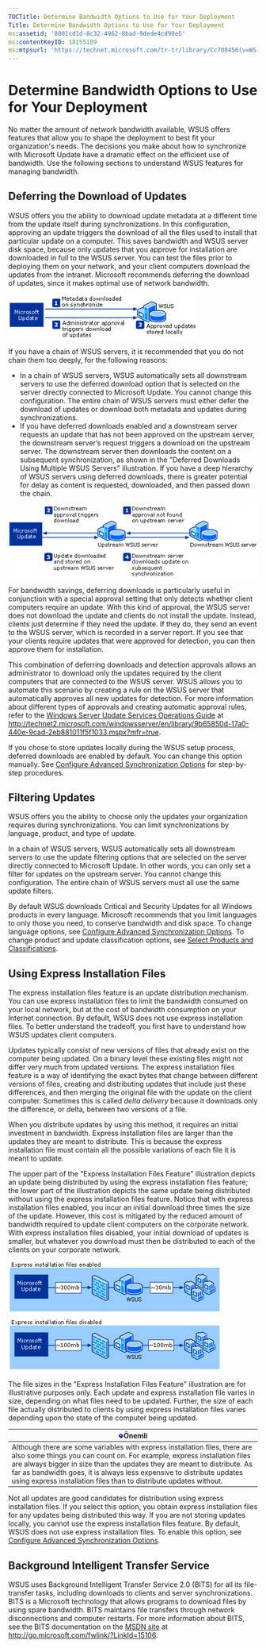 ```yaml
---
TOCTitle: Determine Bandwidth Options to Use for Your Deployment
Title: Determine Bandwidth Options to Use for Your Deployment
ms:assetid: '8001cd1d-8c32-4962-8bad-9dede4cd90e5'
ms:contentKeyID: 18155189
ms:mtpsurl: 'https://technet.microsoft.com/tr-tr/library/Cc708456(v=WS.10)'
---
```


Determine Bandwidth Options to Use for Your Deployment
======================================================

No matter the amount of network bandwidth available, WSUS offers features that allow you to shape the deployment to best fit your organization's needs. The decisions you make about how to synchronize with Microsoft Update have a dramatic effect on the efficient use of bandwidth. Use the following sections to understand WSUS features for managing bandwidth.

<span id="WUS_DeferringDownloadOfUpdates"></span>
Deferring the Download of Updates
---------------------------------

WSUS offers you the ability to download update metadata at a different time from the update itself during synchronizations. In this configuration, approving an update triggers the download of all the files used to install that particular update on a computer. This saves bandwidth and WSUS server disk space, because only updates that you approve for installation are downloaded in full to the WSUS server. You can test the files prior to deploying them on your network, and your client computers download the updates from the intranet. Microsoft recommends deferring the download of updates, since it makes optimal use of network bandwidth.

![](/security-updates/images/Cc708456.0d256355-4cb8-4f22-9386-da71754ce94e(WS.10).gif)

If you have a chain of WSUS servers, it is recommended that you do not chain them too deeply, for the following reasons:

-   In a chain of WSUS servers, WSUS automatically sets all downstream servers to use the deferred download option that is selected on the server directly connected to Microsoft Update. You cannot change this configuration. The entire chain of WSUS servers must either defer the download of updates or download both metadata and updates during synchronizations.
-   If you have deferred downloads enabled and a downstream server requests an update that has not been approved on the upstream server, the downstream server’s request triggers a download on the upstream server. The downstream server then downloads the content on a subsequent synchronization, as shown in the "Deferred Downloads Using Multiple WSUS Servers" illustration. If you have a deep hierarchy of WSUS servers using deferred downloads, there is greater potential for delay as content is requested, downloaded, and then passed down the chain.

![](/security-updates/images/Cc708456.7858baf2-f6c3-4e87-ad8d-a06a20aa5dd8(WS.10).gif)

For bandwidth savings, deferring downloads is particularly useful in conjunction with a special approval setting that only detects whether client computers require an update. With this kind of approval, the WSUS server does not download the update and clients do not install the update. Instead, clients just determine if they need the update. If they do, they send an event to the WSUS server, which is recorded in a server report. If you see that your clients require updates that were approved for detection, you can then approve them for installation.

This combination of deferring downloads and detection approvals allows an administrator to download only the updates required by the client computers that are connected to the WSUS server. WSUS allows you to automate this scenario by creating a rule on the WSUS server that automatically approves all new updates for detection. For more information about different types of approvals and creating automatic approval rules, refer to the [Windows Server Update Services Operations Guide](http://technet2.microsoft.com/windowsserver/en/library/9b65850d-17a0-440e-9cad-2eb881011f5f1033.mspx?mfr=true) at http://technet2.microsoft.com/windowsserver/en/library/9b65850d-17a0-440e-9cad-2eb881011f5f1033.mspx?mfr=true.

If you chose to store updates locally during the WSUS setup process, deferred downloads are enabled by default. You can change this option manually. See [Configure Advanced Synchronization Options](https://technet.microsoft.com/75060d37-429c-4cf8-a5ee-708470794b7c) for step-by-step procedures.

Filtering Updates
-----------------

WSUS offers you the ability to choose only the updates your organization requires during synchronizations. You can limit synchronizations by language, product, and type of update.

In a chain of WSUS servers, WSUS automatically sets all downstream servers to use the update filtering options that are selected on the server directly connected to Microsoft Update. In other words, you can only set a filter for updates on the upstream server. You cannot change this configuration. The entire chain of WSUS servers must all use the same update filters.

By default WSUS downloads Critical and Security Updates for all Windows products in every language. Microsoft recommends that you limit languages to only those you need, to conserve bandwidth and disk space. To change language options, see [Configure Advanced Synchronization Options](https://technet.microsoft.com/75060d37-429c-4cf8-a5ee-708470794b7c). To change product and update classification options, see [Select Products and Classifications](https://technet.microsoft.com/174afd08-f5f0-4229-8665-4faec7b993dd).

Using Express Installation Files
--------------------------------

The express installation files feature is an update distribution mechanism. You can use express installation files to limit the bandwidth consumed on your local network, but at the cost of bandwidth consumption on your Internet connection. By default, WSUS does not use express installation files. To better understand the tradeoff, you first have to understand how WSUS updates client computers.

Updates typically consist of new versions of files that already exist on the computer being updated. On a binary level these existing files might not differ very much from updated versions. The express installation files feature is a way of identifying the exact bytes that change between different versions of files, creating and distributing updates that include just these differences, and then merging the original file with the update on the client computer. Sometimes this is called *delta delivery* because it downloads only the difference, or delta, between two versions of a file.

When you distribute updates by using this method, it requires an initial investment in bandwidth. Express installation files are larger than the updates they are meant to distribute. This is because the express installation file must contain all the possible variations of each file it is meant to update.

The upper part of the "Express Installation Files Feature" illustration depicts an update being distributed by using the express installation files feature; the lower part of the illustration depicts the same update being distributed without using the express installation files feature. Notice that with express installation files enabled, you incur an initial download three times the size of the update. However, this cost is mitigated by the reduced amount of bandwidth required to update client computers on the corporate network. With express installation files disabled, your initial download of updates is smaller, but whatever you download must then be distributed to each of the clients on your corporate network.

![](/security-updates/images/Cc708456.77edc56e-9ae3-4827-a99d-625a11339dc9(WS.10).gif)

The file sizes in the "Express Installation Files Feature" illustration are for illustrative purposes only. Each update and express installation file varies in size, depending on what files need to be updated. Further, the size of each file actually distributed to clients by using express installation files varies depending upon the state of the computer being updated.

| ![](/security-updates/images/Cc708456.Important(WS.10).gif)Önemli                                                                                                                                                                                                                                                                                                      |
|-----------------------------------------------------------------------------------------------------------------------------------------------------------------------------------------------------------------------------------------------------------------------------------------------------------------------------------------------------------------------------------|
| Although there are some variables with express installation files, there are also some things you can count on. For example, express installation files are always bigger in size than the updates they are meant to distribute. As far as bandwidth goes, it is always less expensive to distribute updates using express installation files than to distribute updates without. |

Not all updates are good candidates for distribution using express installation files. If you select this option, you obtain express installation files for any updates being distributed this way. If you are not storing updates locally, you cannot use the express installation files feature. By default, WSUS does not use express installation files. To enable this option, see [Configure Advanced Synchronization Options](https://technet.microsoft.com/75060d37-429c-4cf8-a5ee-708470794b7c).

Background Intelligent Transfer Service
---------------------------------------

WSUS uses Background Intelligent Transfer Service 2.0 (BITS) for all its file-transfer tasks, including downloads to clients and server synchronizations. BITS is a Microsoft technology that allows programs to download files by using spare bandwidth. BITS maintains file transfers through network disconnections and computer restarts. For more information about BITS, see the BITS documentation on the [MSDN site](http://go.microsoft.com/fwlink/?linkid=15106) at http://go.microsoft.com/fwlink/?LinkId=15106.
